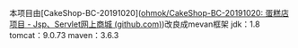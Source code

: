 本项目由[CakeShop-BC-20191020]([ohmok/CakeShop-BC-20191020: 蛋糕店项目 - Jsp、Servlet网上商城 (github.com)](https://github.com/ohmok/CakeShop-BC-20191020))改良成mevan框架
jdk：1.8
tomcat：9.0.73
maven：3.6.3
